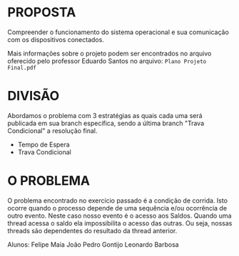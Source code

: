 # PROPOSTA
Compreender o funcionamento do sistema operacional e sua comunicação com os dispositivos
conectados.

Mais informações sobre o projeto podem ser encontrados no arquivo oferecido pelo professor Eduardo Santos no arquivo: `Plano Projeto Final.pdf` 

# DIVISÃO
Abordamos o problema com 3 estratégias as quais cada uma será publicada em sua branch específica, sendo a última branch "Trava Condicional" a resolução final.
- Tempo de Espera
- Trava Condicional

# O PROBLEMA
O problema encontrado no exercício passado é a condição de corrida. Isto ocorre quando o processo depende de uma sequência e/ou ocorrência de outro evento. Neste caso nosso evento é o acesso aos Saldos. 
Quando uma thread acessa o saldo ela impossibilita o acesso das outras. Ou seja, nossas threads são dependentes do resultado da thread anterior. 


Alunos:
Felipe Maia
João Pedro Gontijo
Leonardo Barbosa
